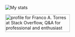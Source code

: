 ![My stats](https://github-readme-stats.vercel.app/api?username=Triste-le-Roy)

<a href="https://stackoverflow.com/users/20318366/franco-a-torres"><img src="https://stackoverflow.com/users/flair/20318366.png" width="208" height="58" alt="profile for Franco A. Torres at Stack Overflow, Q&amp;A for professional and enthusiast programmers" title="profile for Franco A. Torres at Stack Overflow, Q&amp;A for professional and enthusiast programmers"></a>
